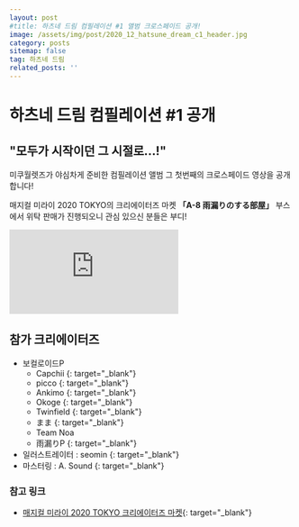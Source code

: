 ```yaml
---
layout: post
#title: 하츠네 드림 컴필레이션 #1 앨범 크로스페이드 공개!
image: /assets/img/post/2020_12_hatsune_dream_c1_header.jpg
category: posts
sitemap: false
tag: 하츠네 드림
related_posts: ''
---
```


# 하츠네 드림 컴필레이션 #1 공개

## "모두가 시작이던 그 시절로...!"
 
미쿠월렛즈가 야심차게 준비한 컴필레이션 앨범 그 첫번째의 크로스페이드 영상을 공개합니다!

매지컬 미라이 2020 TOKYO의 크리에이터즈 마켓 **「A-8 雨漏りのする部屋」** 부스에서 위탁 판매가 진행되오니 관심 있으신 분들은 부디!

<div class="iframebox">
  <iframe src="https://www.youtube.com/embed/EvT5f5zVg7Q" frameborder="0" allow="accelerometer; autoplay; clipboard-write; encrypted-media; gyroscope; picture-in-picture" allowfullscreen></iframe>
</div>

## 참가 크리에이터즈
- 보컬로이드P
  - Capchii [<i class="fab fa-twitter"></i>](https://twitter.com/Capchii){: target="_blank"}
  - picco [<i class="fab fa-twitter"></i>](https://twitter.com/picco_xxx){: target="_blank"}
  - Ankimo [<i class="fab fa-twitter"></i>](https://twitter.com/Ankimo_o){: target="_blank"}
  - Okoge [<i class="fab fa-twitter"></i>](https://twitter.com/Okoge){: target="_blank"}
  - Twinfield [<i class="fab fa-twitter"></i>](https://twitter.com/Twinfieldnex){: target="_blank"}
  - まま [<i class="fab fa-twitter"></i>](https://twitter.com/mamamamam____){: target="_blank"}
  - Team Noa
  - 雨漏りP [<i class="fab fa-twitter"></i>](https://twitter.com/Amamori_P){: target="_blank"}
- 일러스트레이터 : seomin [<i class="fab fa-twitter"></i>](https://twitter.com/xseomin){: target="_blank"}
- 마스터링 : A. Sound [<i class="fab fa-twitter"></i>](https://twitter.com/ASOUND_Studio){: target="_blank"}

### 참고 링크
- [매지컬 미라이 2020 TOKYO 크리에이터즈 마켓](https://magicalmirai.com/2020/tokyo/ex_market.html){: target="_blank"}

